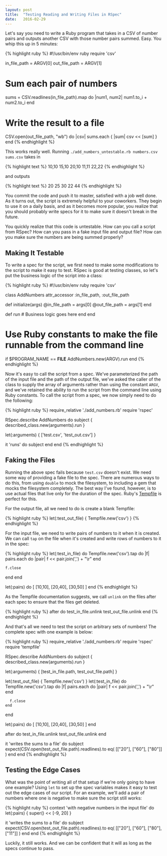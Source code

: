 ```yaml
---
layout: post
title:  "Testing Reading and Writing Files in RSpec"
date:   2016-02-29
---
```


Let's say you need to write a Ruby program that takes in a CSV of number pairs and outputs another CSV with those number pairs summed. Easy. You whip this up in 5 minutes:

{% highlight ruby %}
#!/usr/bin/env ruby
require 'csv'

in_file_path = ARGV[0]
out_file_path = ARGV[1]

# Sum each pair of numbers
sums = CSV.readlines(in_file_path).map do |num1, num2|
  num1.to_i + num2.to_i
end

# Write the result to a file
CSV.open(out_file_path, "wb") do |csv|
  sums.each { |sum| csv << [sum] }
end
{% endhighlight %}

This works really well. Running `./add_numbers_untestable.rb numbers.csv sums.csv` takes in

{% highlight text %}
10,10
15,10
20,10
11,11
22,22
{% endhighlight %}

and outputs

{% highlight text %}
20
25
30
22
44
{% endhighlight %}

You commit the code and push it to master, satisfied with a job well done. As it turns out, the script is extremely helpful to your coworkers. They begin to use it on a daily basis, and as it becomes more popular, you realize that you should probably write specs for it to make sure it doesn't break in the future.

You quickly realize that this code is untestable. How can you call a script from RSpec? How can you pass in a fake input file and output file? How can you make sure the numbers are being summed properly?

## Making It Testable

To write a spec for the script, we first need to make some modifications to the script to make it easy to test. RSpec is good at testing classes, so let's put the business logic of the script into a class:

{% highlight ruby %}
#!/usr/bin/env ruby
require 'csv'

class AddNumbers
  attr_accessor :in_file_path, :out_file_path

  def initialize(args)
    @in_file_path = args[0]
    @out_file_path = args[1]
  end

  def run
    # Business logic goes here
  end
end

# Use Ruby constants to make the file runnable from the command line
if $PROGRAM_NAME == __FILE__
  AddNumbers.new(ARGV).run
end
{% endhighlight %}

Now it's easy to call the script from a spec. We've parameterized the path of the input file and the path of the output file, we've asked the caller of the class to supply the array of arguments rather than using the constant `ARGV`, and we've retained the ability to run the script from the command line using Ruby constants. To call the script from a spec, we now simply need to do the following:

{% highlight ruby %}
require_relative './add_numbers.rb'
require 'rspec'

RSpec.describe AddNumbers do
  subject { described_class.new(arguments).run }

  let(:arguments) { ['test.csv', 'test_out.csv'] }

  it 'runs' do
    subject
  end
end
{% endhighlight %}

## Faking the Files

Running the above spec fails because `test.csv` doesn't exist. We need some way of providing a fake file to the spec. There are numerous ways to do this, from using `double` to mock the filesystem, to including a gem that mocks the filesystem completely. The best way I've found, however, is to use actual files that live only for the duration of the spec. Ruby's [Tempfile][tempfile-doc] is perfect for this.

For the output file, all we need to do is create a blank Tempfile:

{% highlight ruby %}
let(:test_out_file) { Tempfile.new('csv') }
{% endhighlight %}

For the input file, we need to write pairs of numbers to it when it is created. We can call `tap` on the file when it's created and write rows of numbers to it in the spec:

{% highlight ruby %}
let(:test_in_file) do
  Tempfile.new('csv').tap do |f|
    pairs.each do |pair|
      f << pair.join(',') + "\r"
    end

    f.close
  end
end

let(:pairs) do
  [
    [10,10],
    [20,40],
    [30,50]
  ]
end
{% endhighlight %}

As the Tempfile documentation suggests, we call `unlink` on the files after each spec to ensure that the files get deleted.

{% highlight ruby %}
after do
  test_in_file.unlink
  test_out_file.unlink
end
{% endhighlight %}

And that's all we need to test the script on arbitrary sets of numbers! The complete spec with one example is below:

{% highlight ruby %}
require_relative './add_numbers.rb'
require 'rspec'
require 'tempfile'

RSpec.describe AddNumbers do
  subject { described_class.new(arguments).run }

  let(:arguments) { [test_in_file.path, test_out_file.path] }

  let(:test_out_file) { Tempfile.new('csv') }
  let(:test_in_file) do
    Tempfile.new('csv').tap do |f|
      pairs.each do |pair|
        f << pair.join(',') + "\r"
      end

      f.close
    end
  end

  let(:pairs) do
    [
      [10,10],
      [20,40],
      [30,50]
    ]
  end

  after do
    test_in_file.unlink
    test_out_file.unlink
  end

  it 'writes the sums to a file' do
    subject
    expect(CSV.open(test_out_file.path).readlines).to eq(
      [["20"], ["60"], ["80"]]
    )
  end
end
{% endhighlight %}

## Testing the Edge Cases

What was the point of writing all of that setup if we're only going to have one example? Using `let` to set up the spec variables makes it easy to test out the edge cases of our script. For an example, we'll add a pair of numbers where one is negative to make sure the script still works:


{% highlight ruby %}
context 'with negative numbers in the input file' do
  let(:pairs) { super() << [-9, 20] }

  it 'writes the sums to a file' do
    subject
    expect(CSV.open(test_out_file.path).readlines).to eq(
      [["20"], ["60"], ["80"], ["11"]]
    )
  end
end
{% endhighlight %}

Luckily, it still works. And we can be confident that it will as long as the specs continue to pass.

[tempfile-doc]: http://ruby-doc.org/stdlib-2.3.0/libdoc/tempfile/rdoc/Tempfile.html
